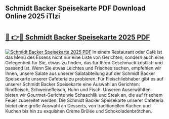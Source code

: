 ## Schmidt Backer Speisekarte PDF Download Online 2025 iTlzi

# <h2><a href="http://gcbo7p.nevu.top/?p=Schmidt+Backer+Speisekarte">🔗 👉🔴 Schmidt Backer Speisekarte 2025 PDF</a></h2>

[![Schmidt Backer Speisekarte 2025 PDF](https://i.imgur.com/dBaPXMq.png)](http://gcbo7p.nevu.top/?p=Schmidt+Backer+Speisekarte)
In einem Restaurant oder Café ist das Menü des Essens nicht nur eine Liste von Gerichten, sondern auch eine Gelegenheit für Sie, etwas zu finden, das für Ihren Geschmack köstlich und passend ist. Wenn Sie etwas Leichtes und Frisches suchen, empfehlen wir Ihnen, unsere Salate aus unserer Salatabteilung auf der Schmidt Backer Speisekarte unserer Cafeteria zu probieren. Für Fleischliebhaber gibt es auf unserer Schmidt Backer Speisekarte eine Auswahl an Gerichten: Rindfleisch, Schweinefleisch, Huhn und Fisch. Unseren Auserwählten bieten wir Gourmet-Gerichte wie Schaschlik und Steak an, die auf frischem Feuer zubereitet werden. Die Schmidt Backer Speisekarte unserer Cafeteria bietet eine große Auswahl an Desserts, von traditionellen Kuchen und Kuchen bis hin zu exquisiten Crème Brûlée und Schokoladenbrötchen.
